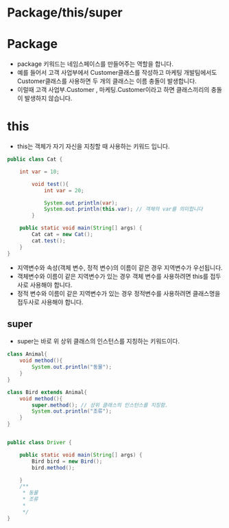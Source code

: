 # Package/this/super



# Package

- package 키워드는 네임스페이스를 만들어주는 역할을 합니다.
- 예를 들어서 고객 사업부에서 Customer클래스를 작성하고 마케팅 개발팀에서도 Customer클래스를 사용하면 두 개의 클래스는 이름 충돌이 발생합니다.
- 이럴때 고객 사업부.Customer , 마케팅.Customer이라고 하면  클래스끼리의 충돌이 발생하지 않습니다.



# this

- this는 객체가 자기 자신을 지칭할 때 사용하는 키워드 입니다.

``` java
public class Cat {

	int var = 10;

		void test(){
			int var = 20;

			System.out.println(var);
			System.out.println(this.var); // 객체의 var를 의미합니다
		}

	public static void main(String[] args) {
		Cat cat = new Cat();
		cat.test();
	}
}
```

- 지역변수와 속성(객체 변수, 정적 변수)의 이름이 같은 경우 지역변수가 우선됩니다.
- 객체변수와 이름이 같은 지역변수가 있는 경우 객체 변수를 사용하려면 this를 접두사로 사용해야 합니다.
- 정적 변수와 이름이 같은 지역변수가 있는 경우 정적변수를 사용하려면 클래스명을 접두사로 사용해야 합니다.



## super

- super는 바로 위 상위 클래스의 인스턴스를 지칭하는 키워드이다.

``` java
class Animal{
	void method(){
		System.out.println("동물");
	}
}

class Bird extends Animal{
	void method(){
		super.method(); // 상위 클래스의 인스턴스를 지칭함.
		System.out.println("조류");
	}
}


public class Driver {

	public static void main(String[] args) {
		Bird bird = new Bird();
		bird.method();

	}
	/**
	 * 동물
	 * 조류
	 * 
	 */
}

```


















